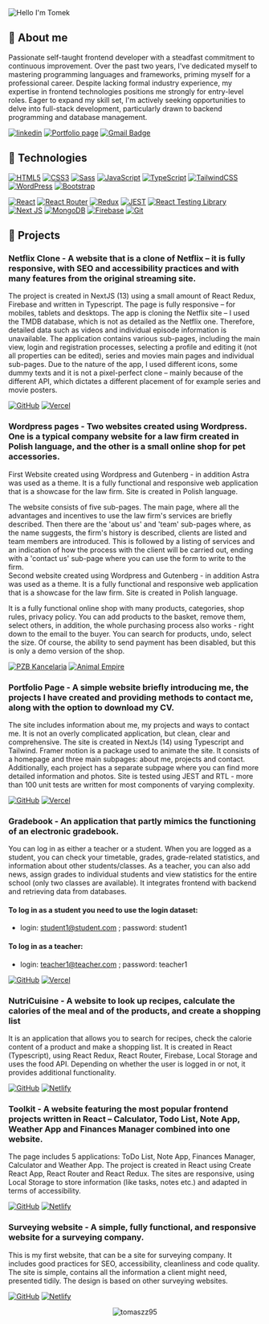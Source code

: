 <img alt="Hello I'm Tomek" align="center" src="https://readme-typing-svg.demolab.com?font=Fira+Code&size=19&pause=1000&color=33CA0E&center=false&vCenter=true&width=435&lines=Hello+I'm+Tomek">

## 🙍 About me
Passionate self-taught frontend developer with a steadfast commitment to continuous improvement. Over the past two years, I've dedicated myself to mastering programming languages and frameworks, priming myself for a professional career. Despite lacking formal industry experience, my expertise in frontend technologies positions me strongly for entry-level roles. Eager to expand my skill set, I'm actively seeking opportunities to delve into full-stack development, particularly drawn to backend programming and database management.

[![linkedin](https://img.shields.io/badge/linkedin-0A66C2?style=flat-square&logo=linkedin&logoColor=white)](https://linkedin.com/in/tomasz-zuber95)
[![Portfolio page](https://img.shields.io/badge/Portfolio%20Page-8A2BE2)](https://tomaszzportfolio.vercel.app)
[![Gmail Badge](https://img.shields.io/badge/-Gmail-c14438?style=flat-square&logo=Gmail&logoColor=white&link=mailto:tzuber95@gmail.com)](mailto:tzuber95@gmail.com)

## 🔧 Technologies

[![HTML5](https://img.shields.io/badge/-HTML5-E34F26?style=flat-square&logo=html5&logoColor=white)](https://github.com/tomaszz95)
[![CSS3](https://img.shields.io/badge/-CSS3-1572B6?style=flat-square&logo=css3)](https://github.com/tomaszz95)
[![Sass](https://img.shields.io/badge/-Sass-black?style=flat-square&logo=Sass&logoColor=pink)](https://github.com/tomaszz95)
[![JavaScript](https://img.shields.io/badge/-JavaScript-black?style=flat-square&logo=javascript)](https://github.com/tomaszz95)
[![TypeScript](https://img.shields.io/badge/-TypeScript-007ACC?style=flat-square&logo=typescript)](https://github.com/tomaszz95)
[![TailwindCSS](https://img.shields.io/badge/tailwindcss-%2338B2AC.svg?style=flat-square&logo=tailwind-css&logoColor=white)](https://github.com/tomaszz95)
[![WordPress](https://img.shields.io/badge/Wordpress-FF0000)](https://github.com/tomaszz95)
[![Bootstrap](https://img.shields.io/badge/bootstrap-%238511FA.svg?style=flat-square&logo=bootstrap&logoColor=white)](https://github.com/tomaszz95)

[![React](https://img.shields.io/badge/-React-black?style=flat-square&logo=react)](https://github.com/tomaszz95)
[![React Router](https://img.shields.io/badge/React_Router-CA4245?style=flat-square&logo=react-router&logoColor=white)](https://github.com/tomaszz95)
[![Redux](https://img.shields.io/badge/-Redux-black?style=flat-square&logo=Redux&logoColor=pink)](https://github.com/tomaszz95)
[![JEST](https://img.shields.io/badge/JEST-FF6347)](https://github.com/tomaszz95)
[![React Testing Library](https://img.shields.io/badge/React%20Testing%20Library-FF0000)](https://github.com/tomaszz95)
[![Next JS](https://img.shields.io/badge/Next-black?style=flat-square&logo=next.js&logoColor=white)](https://github.com/tomaszz95)
[![MongoDB](https://img.shields.io/badge/MongoDB-%234ea94b.svg?style=flat-square&logo=mongodb&logoColor=white)](https://github.com/tomaszz95)
[![Firebase](https://img.shields.io/badge/-Firebase-orange?style=flat-square&logo=Firebase&logoColor=white)](https://github.com/tomaszz95)
[![Git](https://img.shields.io/badge/-Git-black?style=flat-square&logo=git)](https://github.com/tomaszz95)

## 📕 Projects

### Netflix Clone - A website that is a clone of Netflix – it is fully responsive, with SEO and accessibility practices and with many features from the original streaming site.

The project is created in NextJS (13) using a small amount of React Redux, Firebase and written in Typescript. The page is fully responsive – for mobiles, tablets and desktops. The app is cloning the Netflix site – I used the TMDB database, which is not as detailed as the Netflix one. Therefore, detailed data such as videos and individual episode information is unavailable. The application contains various sub-pages, including the main view, login and registration processes, selecting a profile and editing it (not all properties can be edited), series and movies main pages and individual sub-pages. Due to the nature of the app, I used different icons, some dummy texts and it is not a pixel-perfect clone – mainly because of the different API, which dictates a different placement of for example series and movie posters.
<br/>

[![GitHub](https://img.shields.io/badge/github-%23121011.svg?style=for-the-badge&logo=github&logoColor=white)](https://github.com/tomaszz95/Netflixclone)     [![Vercel](https://img.shields.io/badge/vercel-%23000000.svg?style=for-the-badge&logo=vercel&logoColor=white)](https://netflixcloneen.vercel.app/) 

### Wordpress pages - Two websites created using Wordpress. One is a typical company website for a law firm created in Polish language, and the other is a small online shop for pet accessories.

First Website created using Wordpress and Gutenberg - in addition Astra was used as a theme. It is a fully functional and responsive web application that is a showcase for the law firm. Site is created in Polish language.

The website consists of five sub-pages. The main page, where all the advantages and incentives to use the law firm's services are briefly described. Then there are the 'about us' and 'team' sub-pages where, as the name suggests, the firm's history is described, clients are listed and team members are introduced. This is followed by a listing of services and an indication of how the process with the client will be carried out, ending with a 'contact us' sub-page where you can use the form to write to the firm.
<br/>
Second website created using Wordpress and Gutenberg - in addition Astra was used as a theme. It is a fully functional and responsive web application that is a showcase for the law firm. Site is created in Polish language.

It is a fully functional online shop with many products, categories, shop rules, privacy policy. You can add products to the basket, remove them, select others, in addition, the whole purchasing process also works - right down to the email to the buyer. You can search for products, undo, select the size. Of course, the ability to send payment has been disabled, but this is only a demo version of the shop.

[![PZB Kancelaria](https://img.shields.io/badge/PZB-Kancelaria-FF0000)](https://pzbkancelaria.pl/)     [![Animal Empire](https://img.shields.io/badge/Animal-Empire-FF0000)](https://animalempire.eu/)   

### Portfolio Page - A simple website briefly introducing me, the projects I have created and providing methods to contact me, along with the option to download my CV.

The site includes information about me, my projects and ways to contact me. It is not an overly complicated application, but clean, clear and comprehensive. The site is created in NextJs (14) using Typescript and Tailwind. Framer motion is a package used to animate the site. It consists of a homepage and three main subpages: about me, projects and contact. Additionally, each project has a separate subpage where you can find more detailed information and photos. Site is tested using JEST and RTL - more than 100 unit tests are written for most components of varying complexity.
<br/>

[![GitHub](https://img.shields.io/badge/github-%23121011.svg?style=for-the-badge&logo=github&logoColor=white)](https://github.com/tomaszz95/mainsite)     [![Vercel](https://img.shields.io/badge/vercel-%23000000.svg?style=for-the-badge&logo=vercel&logoColor=white)](https://tomaszzportfolio.vercel.app/) 

### Gradebook - An application that partly mimics the functioning of an electronic gradebook.

You can log in as either a teacher or a student. When you are logged as a student, you can check your timetable, grades, grade-related statistics, and information about other students/classes. As a teacher, you can also add news, assign grades to individual students and view statistics for the entire school (only two classes are available). It integrates frontend with backend and retrieving data from databases.
<br/>

#### To log in as a student you need to use the login dataset:

- login: student1@student.com ; password: student1

#### To log in as a teacher:

- login: teacher1@teacher.com ; password: teacher1

[![GitHub](https://img.shields.io/badge/github-%23121011.svg?style=for-the-badge&logo=github&logoColor=white)](https://github.com/tomaszz95/gradebook)        [![Vercel](https://img.shields.io/badge/vercel-%23000000.svg?style=for-the-badge&logo=vercel&logoColor=white)](https://gradebookk.vercel.app/)

### NutriCuisine - A website to look up recipes, calculate the calories of the meal and of the products, and create a shopping list

It is an application that allows you to search for recipes, check the calorie content of a product and make a shopping list. It is created in React (Typescript), using React Redux, React Router, Firebase, Local Storage and uses the food API. Depending on whether the user is logged in or not, it provides additional functionality.
<br/>

[![GitHub](https://img.shields.io/badge/github-%23121011.svg?style=for-the-badge&logo=github&logoColor=white)](https://github.com/tomaszz95/NutriCuisine)     [![Netlify](https://img.shields.io/badge/netlify-%23000000.svg?style=for-the-badge&logo=netlify&logoColor=#00C7B7)](https://nutricuisine.netlify.app/)

### Toolkit - A website featuring the most popular frontend projects written in React – Calculator, Todo List, Note App, Weather App and Finances Manager combined into one website.

The page includes 5 applications: ToDo List, Note App, Finances Manager, Calculator and Weather App. The project is created in React using Create React App, React Router and React Redux. The sites are responsive, using Local Storage to store information (like tasks, notes etc.) and adapted in terms of accessibility.
<br/>

[![GitHub](https://img.shields.io/badge/github-%23121011.svg?style=for-the-badge&logo=github&logoColor=white)](https://github.com/tomaszz95/toolkit)             [![Netlify](https://img.shields.io/badge/netlify-%23000000.svg?style=for-the-badge&logo=netlify&logoColor=#00C7B7)](https://toolkiit.netlify.app/)

### Surveying website - A simple, fully functional, and responsive website for a surveying company.

This is my first website, that can be a site for surveying company. It includes good practices for SEO, accessibility, cleanliness and code quality. The site is simple, contains all the information a client might need, presented tidily. The design is based on other surveying websites.
<br/>

[![GitHub](https://img.shields.io/badge/github-%23121011.svg?style=for-the-badge&logo=github&logoColor=white)](https://github.com/tomaszz95/geodesy-site)      [![Netlify](https://img.shields.io/badge/netlify-%23000000.svg?style=for-the-badge&logo=netlify&logoColor=#00C7B7)](https://asgeodesy.netlify.app/)

<p align="center"><img align="center" src="https://github-readme-stats.vercel.app/api/top-langs?username=tomaszz95&show_icons=true&locale=en&layout=compact" alt="tomaszz95" /></p>
